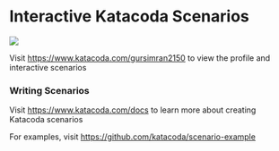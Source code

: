 # Interactive Katacoda Scenarios

[![](http://shields.katacoda.com/katacoda/gursimran2150/count.svg)](https://www.katacoda.com/gursimran2150 "Get your profile on Katacoda.com")

Visit https://www.katacoda.com/gursimran2150 to view the profile and interactive scenarios

### Writing Scenarios
Visit https://www.katacoda.com/docs to learn more about creating Katacoda scenarios

For examples, visit https://github.com/katacoda/scenario-example
